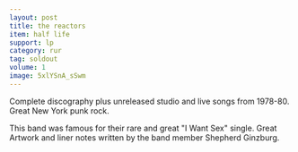 ```yaml
---
layout: post
title: the reactors
item: half life
support: lp
category: rur
tag: soldout
volume: 1
image: 5xlYSnA_sSwm
---
```


Complete discography plus unreleased studio and live songs from 1978-80. Great New York punk rock.

This band was famous for their rare and great "I Want Sex" single. Great Artwork and liner notes written by the band member Shepherd Ginzburg.